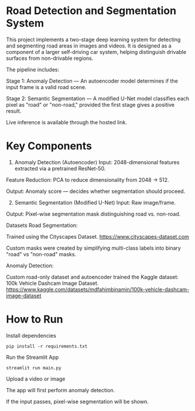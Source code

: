 # Road Detection and Segmentation System

This project implements a two-stage deep learning system for detecting and segmenting road areas in images and videos.
It is designed as a component of a larger self-driving car system, helping distinguish drivable surfaces from non-drivable regions.

The pipeline includes:

Stage 1: Anomaly Detection — An autoencoder model determines if the input frame is a valid road scene.

Stage 2: Semantic Segmentation — A modified U-Net model classifies each pixel as "road" or "non-road," provided the first stage gives a positive result.

Live inference is available through the hosted link.

# Key Components
1. Anomaly Detection (Autoencoder)
Input: 2048-dimensional features extracted via a pretrained ResNet-50.

Feature Reduction: PCA to reduce dimensionality from 2048 → 512.

Output: Anomaly score — decides whether segmentation should proceed.

2. Semantic Segmentation (Modified U-Net)
Input: Raw image/frame.

Output: Pixel-wise segmentation mask distinguishing road vs. non-road.

Datasets
Road Segmentation:

Trained using the Cityscapes Dataset. https://www.cityscapes-dataset.com

Custom masks were created by simplifying multi-class labels into binary "road" vs "non-road" masks.

Anomaly Detection:

Custom road-only dataset and autoencoder trained the Kaggle dataset: 100k Vehicle Dashcam Image Dataset. https://www.kaggle.com/datasets/mdfahimbinamin/100k-vehicle-dashcam-image-dataset

# How to Run

Install dependencies
```
pip install -r requirements.txt
```
Run the Streamlit App
```
streamlit run main.py
```
Upload a video or image

The app will first perform anomaly detection.

If the input passes, pixel-wise segmentation will be shown.
